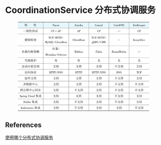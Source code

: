 # CoordinationService 分布式协调服务

<figure><img src="../.gitbook/assets/image (4) (1).png" alt=""><figcaption></figcaption></figure>



## References

[使用哪个分布式协调服务](https://weread.qq.com/web/reader/d5532b10813ab6da3g0189c9kc20321001cc20ad4d76f5ae?)
